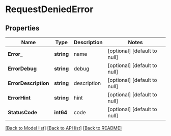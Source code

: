 # RequestDeniedError

## Properties
Name | Type | Description | Notes
------------ | ------------- | ------------- | -------------
**Error_** | **string** | name | [optional] [default to null]
**ErrorDebug** | **string** | debug | [optional] [default to null]
**ErrorDescription** | **string** | description | [optional] [default to null]
**ErrorHint** | **string** | hint | [optional] [default to null]
**StatusCode** | **int64** | code | [optional] [default to null]

[[Back to Model list]](../README.md#documentation-for-models) [[Back to API list]](../README.md#documentation-for-api-endpoints) [[Back to README]](../README.md)


